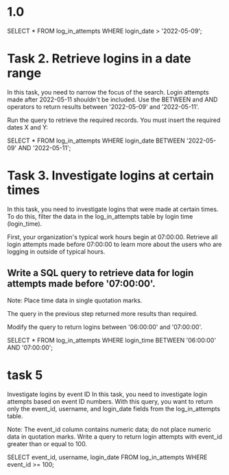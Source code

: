 # 1.0
SELECT * 
FROM log_in_attempts 
WHERE login_date > '2022-05-09';

# Task 2. Retrieve logins in a date range
In this task, you need to narrow the focus of the search. Login attempts made after 2022-05-11 shouldn't be included. Use the BETWEEN and AND operators to return results between '2022-05-09' and '2022-05-11'.

Run the query to retrieve the required records. You must insert the required dates X and Y:

SELECT * 
FROM log_in_attempts 
WHERE login_date BETWEEN '2022-05-09' AND '2022-05-11';


# Task 3. Investigate logins at certain times
In this task, you need to investigate logins that were made at certain times. To do this, filter the data in the log_in_attempts table by login time (login_time).

First, your organization's typical work hours begin at 07:00:00. Retrieve all login attempts made before 07:00:00 to learn more about the users who are logging in outside of typical hours.

## Write a SQL query to retrieve data for login attempts made before '07:00:00'.
Note: Place time data in single quotation marks.

The query in the previous step returned more results than required.

Modify the query to return logins between '06:00:00' and '07:00:00'.

SELECT * 
FROM log_in_attempts 
WHERE login_time BETWEEN '06:00:00' AND '07:00:00';


# task 5
Investigate logins by event ID
In this task, you need to investigate login attempts based on event ID numbers. With this query, you want to return only the event_id, username, and login_date fields from the log_in_attempts table.

Note: The event_id column contains numeric data; do not place numeric data in quotation marks.
Write a query to return login attempts with event_id greater than or equal to 100.

SELECT event_id, username, login_date
FROM log_in_attempts
WHERE event_id >= 100;

